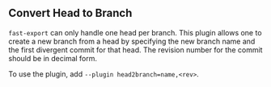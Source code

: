 ## Convert Head to Branch

`fast-export` can only handle one head per branch.  This plugin allows one
to create a new branch from a head by specifying the new branch name and
the first divergent commit for that head.  The revision number for the commit
should be in decimal form.

To use the plugin, add
`--plugin head2branch=name,<rev>`.
